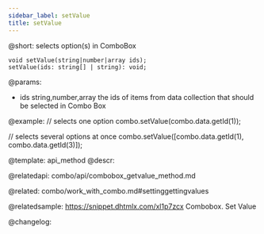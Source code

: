 ```yaml
---
sidebar_label: setValue
title: setValue
---          
```


@short: selects option(s) in ComboBox

```todoapi
void setValue(string|number|array ids);
setValue(ids: string[] | string): void;
```

@params:
- ids	 string,number,array	 the ids of items from data collection that should be selected in Combo Box



@example:
// selects one option
combo.setValue(combo.data.getId(1));
 
// selects several options at once
combo.setValue([combo.data.getId(1), combo.data.getId(3)]);


@template: api_method
@descr:



@relatedapi:
combo/api/combobox_getvalue_method.md

@related: combo/work_with_combo.md#settinggettingvalues

@relatedsample:
https://snippet.dhtmlx.com/xl1p7zcx	Combobox. Set Value

@changelog:


